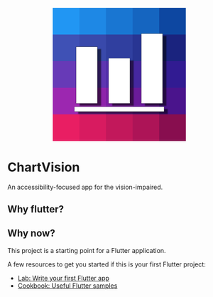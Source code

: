 <p align="center">
  <img src="res/icon/icon_highres.png" width="300" title="hover text">
</p>


# ChartVision

An accessibility-focused app for the vision-impaired.

## Why flutter?

## Why now?



This project is a starting point for a Flutter application.

A few resources to get you started if this is your first Flutter project:

- [Lab: Write your first Flutter app](https://flutter.dev/docs/get-started/codelab)
- [Cookbook: Useful Flutter samples](https://flutter.dev/docs/cookbook)
